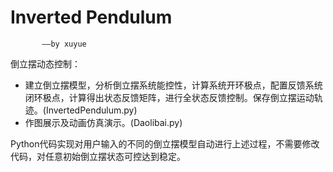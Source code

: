 # Inverted Pendulum 
           ——by xuyue

倒立摆动态控制：
 - 建立倒立摆模型，分析倒立摆系统能控性，计算系统开环极点，配置反馈系统闭环极点，计算得出状态反馈矩阵，进行全状态反馈控制。保存倒立摆运动轨迹。(InvertedPendulum.py)
 - 作图展示及动画仿真演示。(Daolibai.py)
 
Python代码实现对用户输入的不同的倒立摆模型自动进行上述过程，不需要修改代码，对任意初始倒立摆状态可控达到稳定。
